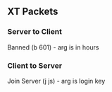 ## XT Packets

### Server to Client

Banned (b 601) - arg is in hours

### Client to Server

Join Server (j js) - arg is login key
